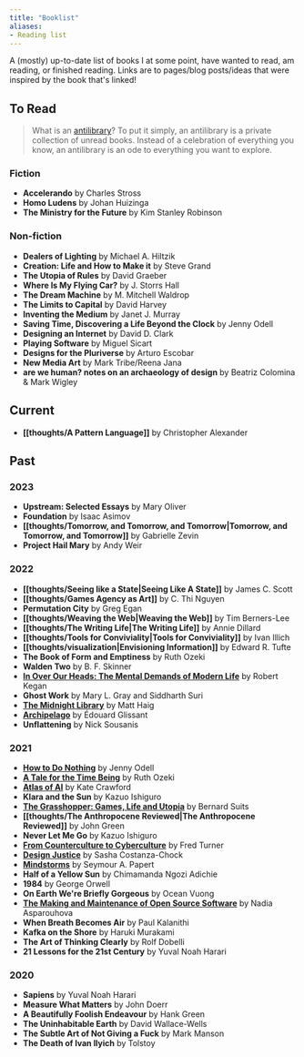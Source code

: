 ```yaml
---
title: "Booklist"
aliases:
- Reading list
---
```


A (mostly) up-to-date list of books I at some point, have wanted to read, am reading, or finished reading. Links are to pages/blog posts/ideas that were inspired by the book that's linked!

## To Read
> What is an [antilibrary](https://nesslabs.com/antilibrary)? To put it simply, an antilibrary is a private collection of unread books. Instead of a celebration of everything you know, an antilibrary is an ode to everything you want to explore.

### Fiction
* **Accelerando** by Charles Stross
* **Homo Ludens** by Johan Huizinga
* **The Ministry for the Future** by Kim Stanley Robinson

### Non-fiction
* **Dealers of Lighting** by Michael A. Hiltzik
* **Creation: Life and How to Make it** by Steve Grand
* **The Utopia of Rules** by David Graeber
* **Where Is My Flying Car?** by J. Storrs Hall
* **The Dream Machine** by M. Mitchell Waldrop
* **The Limits to Capital** by David Harvey
* **Inventing the Medium** by Janet J. Murray
* **Saving Time, Discovering a Life Beyond the Clock** by Jenny Odell
* **Designing an Internet** by David D. Clark
* **Playing Software** by Miguel Sicart
* **Designs for the Pluriverse** by Arturo Escobar
* **New Media Art** by Mark Tribe/Reena Jana
* **are we human? notes on an archaeology of design** by Beatriz Colomina & Mark Wigley

## Current
- **[[thoughts/A Pattern Language]]** by Christopher Alexander

## Past
### 2023
* **Upstream: Selected Essays** by Mary Oliver
* **Foundation** by Isaac Asimov
* **[[thoughts/Tomorrow, and Tomorrow, and Tomorrow|Tomorrow, and Tomorrow, and Tomorrow]]** by Gabrielle Zevin
* **Project Hail Mary** by Andy Weir

### 2022
* **[[thoughts/Seeing like a State|Seeing Like A State]]** by James C. Scott
* **[[thoughts/Games Agency as Art]]** by C. Thi Nguyen
* **Permutation City** by Greg Egan
* **[[thoughts/Weaving the Web|Weaving the Web]]** by Tim Berners-Lee
* **[[thoughts/The Writing Life|The Writing Life]]** by Annie Dillard
* **[[thoughts/Tools for Conviviality|Tools for Conviviality]]** by Ivan Illich
* **[[thoughts/visualization|Envisioning Information]]** by Edward R. Tufte
* **The Book of Form and Emptiness** by Ruth Ozeki
* **Walden Two** by B. F. Skinner
* **[In Over Our Heads: The Mental Demands of Modern Life](thoughts/In%20Over%20Our%20Heads.md)** by Robert Kegan
* **Ghost Work** by Mary L. Gray and Siddharth Suri
* [**The Midnight Library**](thoughts/The%20Midnight%20Library.md) by Matt Haig
* [**Archipelago**](thoughts/Archipelago.md) by Édouard Glissant
* **Unflattening** by Nick Sousanis

### 2021
* [**How to Do Nothing**](thoughts/How%20to%20do%20Nothing.md) by Jenny Odell
* [**A Tale for the Time Being**](thoughts/A%20Tale%20for%20the%20Time%20Being.md) by Ruth Ozeki
* [**Atlas of AI**](thoughts/Atlas%20of%20AI.md) by Kate Crawford
* **Klara and the Sun** by Kazuo Ishiguro
* [**The Grasshopper: Games, Life and Utopia**](thoughts/The%20Grasshopper,%20Games,%20Life%20and%20Utopia.md) by Bernard Suits
* **[[thoughts/The Anthropocene Reviewed|The Anthropocene Reviewed]]** by John Green
* **Never Let Me Go** by Kazuo Ishiguro
* [**From Counterculture to Cyberculture**](thoughts/From%20Counterculture%20to%20Cyberculture.md) by Fred Turner
* [**Design Justice**](thoughts/Design%20Justice.md) by Sasha Costanza-Chock
* [**Mindstorms**](thoughts/Mindstorms.md) by Seymour A. Papert
* **Half of a Yellow Sun** by Chimamanda Ngozi Adichie
* **1984** by George Orwell
* **On Earth We're Briefly Gorgeous** by Ocean Vuong
* [**The Making and Maintenance of Open Source Software**](thoughts/Making%20and%20Maintenance%20of%20OSS.md) by Nadia Asparouhova
* **When Breath Becomes Air** by Paul Kalanithi
* **Kafka on the Shore** by Haruki Murakami
* **The Art of Thinking Clearly** by Rolf Dobelli
* **21 Lessons for the 21st Century** by Yuval Noah Harari

### 2020
* **Sapiens** by Yuval Noah Harari
* **Measure What Matters** by John Doerr
* **A Beautifully Foolish Endeavour** by Hank Green
* **The Uninhabitable Earth** by David Wallace-Wells
* **The Subtle Art of Not Giving a Fuck** by Mark Manson
* **The Death of Ivan Ilyich** by Tolstoy
